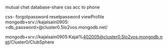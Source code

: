 
mutual chat
database-share
css acc to phone



css-
forgotpassword
resetpassword
viewProfile
mongodb+srv://kajalsain0905:<db_password>@cluster0.5lo2vos.mongodb.net/




mongodb+srv://kajalsain0905:Kajal%402005@cluster0.5lo2vos.mongodb.net/Cluster0/ClubSphere






